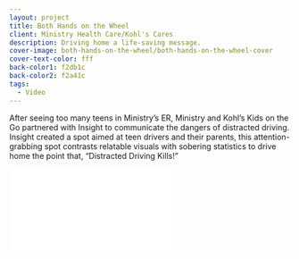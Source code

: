 ```yaml
---
layout: project
title: Both Hands on the Wheel
client: Ministry Health Care/Kohl's Cares
description: Driving home a life-saving message.
cover-image: both-hands-on-the-wheel/both-hands-on-the-wheel-cover
cover-text-color: fff
back-color1: f2db1c
back-color2: f2a41c
tags:
  - Video
---
```


After seeing too many teens in Ministry’s ER, Ministry and Kohl’s Kids on the Go partnered with Insight to communicate the dangers of distracted driving. Insight created a spot aimed at teen drivers and their parents, this attention-grabbing spot contrasts relatable visuals with sobering statistics to drive home the point that, “Distracted Driving Kills!”

<iframe src="//www.youtube.com/embed/a7EW_H89M-8" frameborder="0" allowfullscreen></iframe>
